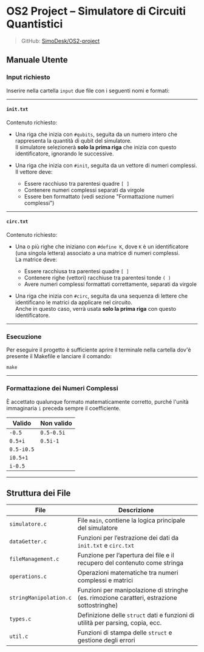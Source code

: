 # OS2 Project – Simulatore di Circuiti Quantistici

> GitHub: [SimoDesk/OS2-project](https://github.com/SimoDesk/OS2-project.git)

## Manuale Utente

### Input richiesto

Inserire nella cartella `input` due file con i seguenti nomi e formati:

---

#### `init.txt`

Contenuto richiesto:

- Una riga che inizia con `#qubits`, seguita da un numero intero che rappresenta la quantità di qubit del simulatore.  
  Il simulatore selezionerà **solo la prima riga** che inizia con questo identificatore, ignorando le successive.

- Una riga che inizia con `#init`, seguita da un vettore di numeri complessi.  
  Il vettore deve:
  - Essere racchiuso tra parentesi quadre `[ ]`
  - Contenere numeri complessi separati da virgole
  - Essere ben formattato (vedi sezione "Formattazione numeri complessi")

---

#### `circ.txt`

Contenuto richiesto:

- Una o più righe che iniziano con `#define K`, dove `K` è un identificatore (una singola lettera) associato a una matrice di numeri complessi.  
  La matrice deve:
  - Essere racchiusa tra parentesi quadre `[ ]`
  - Contenere righe (vettori) racchiuse tra parentesi tonde `( )`
  - Avere numeri complessi formattati correttamente, separati da virgole

- Una riga che inizia con `#circ`, seguita da una sequenza di lettere che identificano le matrici da applicare nel circuito.  
  Anche in questo caso, verrà usata **solo la prima riga** con questo identificatore.

---

### Esecuzione

Per eseguire il progetto è sufficiente aprire il terminale nella cartella dov'è presente il Makefile e lanciare il comando:

```
make
```

---

### Formattazione dei Numeri Complessi

È accettato qualunque formato matematicamente corretto, purché l'unità immaginaria `i` preceda sempre il coefficiente.

| Valido | Non valido |
|--------|------------|
| `-0.5` | `0.5-0.5i` |
| `0.5+i` | `0.5i-1` |
| `0.5-i0.5` | |
| `i0.5+1` | |
| `i-0.5` | |

---

## Struttura dei File

| File | Descrizione |
|------|-------------|
| `simulatore.c` | File `main`, contiene la logica principale del simulatore |
| `dataGetter.c` | Funzioni per l’estrazione dei dati da `init.txt` e `circ.txt` |
| `fileManagement.c` | Funzione per l’apertura dei file e il recupero del contenuto come stringa |
| `operations.c` | Operazioni matematiche tra numeri complessi e matrici |
| `stringManipolation.c` | Funzioni per manipolazione di stringhe (es. rimozione caratteri, estrazione sottostringhe) |
| `types.c` | Definizione delle `struct` dati e funzioni di utilità per parsing, copia, ecc. |
| `util.c` | Funzioni di stampa delle `struct` e gestione degli errori |
